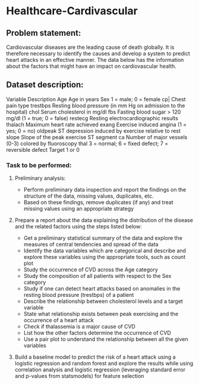 # Healthcare-Cardivascular
## Problem statement:
Cardiovascular diseases are the leading cause of death globally. It is therefore necessary to identify the causes and develop a system to predict heart attacks in an effective manner. The data below has the information about the factors that might have an impact on cardiovascular health. 

## Dataset description:

Variable	  Description
Age	        Age in years
Sex	        1 = male; 0 = female
cp|	        Chest pain type
trestbps	  Resting blood pressure (in mm Hg on admission to the hospital)
chol	      Serum cholesterol in mg/dl
fbs	        Fasting blood sugar > 120 mg/dl (1 = true; 0 = false)
restecg	    Resting electrocardiographic results
thalach	    Maximum heart rate achieved
exang	      Exercise induced angina (1 = yes; 0 = no)
oldpeak	    ST depression induced by exercise relative to rest
slope	      Slope of the peak exercise ST segment
ca	        Number of major vessels (0-3) colored by fluoroscopy
thal	      3 = normal; 6 = fixed defect; 7 = reversible defect
Target	    1 or 0

### Task to be performed:
1.	Preliminary analysis:
    * Perform preliminary data inspection and report the findings on the structure of the data, missing values, duplicates, etc.
    *	Based on these findings, remove duplicates (if any) and treat missing values using an appropriate strategy

2.  Prepare a report about the data explaining the distribution of the disease and the related factors using the steps listed below:
    *	Get a preliminary statistical summary of the data and explore the measures of central tendencies and spread of the data
    *	Identify the data variables which are categorical and describe and explore these variables using the appropriate tools, such as count plot 
    *	Study the occurrence of CVD across the Age category
    *	Study the composition of all patients with respect to the Sex category
    *	Study if one can detect heart attacks based on anomalies in the resting blood pressure (trestbps) of a patient
    *	Describe the relationship between cholesterol levels and a target variable
    *	State what relationship exists between peak exercising and the occurrence of a heart attack
    *	Check if thalassemia is a major cause of CVD
    *	List how the other factors determine the occurrence of CVD
    *	Use a pair plot to understand the relationship between all the given variables

3.	Build a baseline model to predict the risk of a heart attack using a logistic regression and random forest and explore the results while using correlation analysis and logistic regression (leveraging standard error and p-values from statsmodels) for feature selection
